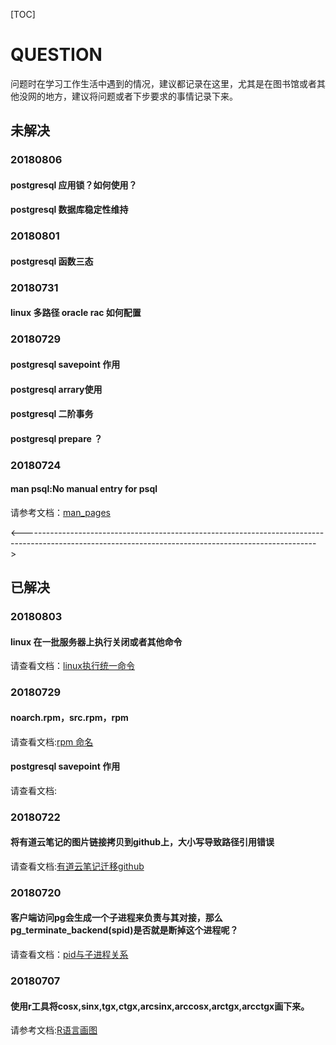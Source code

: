 [TOC]

# QUESTION

​	问题时在学习工作生活中遇到的情况，建议都记录在这里，尤其是在图书馆或者其他没网的地方，建议将问题或者下步要求的事情记录下来。



## 未解决



### 20180806 

#### postgresql 应用锁？如何使用？

#### postgresql 数据库稳定性维持







### 20180801

#### postgresql  函数三态



### 20180731

#### linux 多路径 oracle rac 如何配置



### 20180729

#### postgresql savepoint 作用

#### postgresql arrary使用

#### postgresql 二阶事务 

#### postgresql prepare ？



### 20180724

#### man psql:No manual entry for psql

请参考文档：[man_pages](20180724/man_psql_no_manual_entry_for_psql.md)







<------------------------------------------------------------------------------------------------------------------------------------------------------->











## 已解决

### 20180803

#### linux 在一批服务器上执行关闭或者其他命令

请查看文档：[linux执行统一命令](20180803/LINUX_关闭_一批服务器.md)





### 20180729

#### noarch.rpm，src.rpm，rpm

请查看文档:[rpm 命名](20180729/rpm_noarch.rpm_src.rpm)

#### postgresql savepoint 作用

请查看文档:



### 20180722

#### 将有道云笔记的图片链接拷贝到github上，大小写导致路径引用错误

请查看文档:[有道云笔记迁移github](20180805/解决有道云笔记迁移github上的图片链接问题.md)



### 20180720

#### 客户端访问pg会生成一个子进程来负责与其对接，那么pg_terminate_backend(spid)是否就是断掉这个进程呢？

请查看文档：[pid与子进程关系](20180720/PG_TERMINATE_BACKEND_子进程关系.md)



### 20180707

#### 使用r工具将cosx,sinx,tgx,ctgx,arcsinx,arccosx,arctgx,arcctgx画下来。

请参考文档:[R语言画图](20180707/R语言_sin(x)图像.md)









